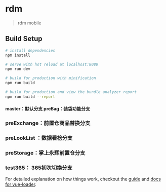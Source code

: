 # rdm

> rdm mobile

## Build Setup

``` bash
# install dependencies
npm install

# serve with hot reload at localhost:8080
npm run dev

# build for production with minification
npm run build

# build for production and view the bundle analyzer report
npm run build --report
```
#### master：默认分支   preBag：装袋功能分支
###   preExchange：前置仓商品替换分支 
### preLookList ：数据看榜分支 
### preStorage：掌上永辉前置仓分支
### test365： 365初次切换分支

For detailed explanation on how things work, checkout the [guide](http://vuejs-templates.github.io/webpack/) and [docs for vue-loader](http://vuejs.github.io/vue-loader).
